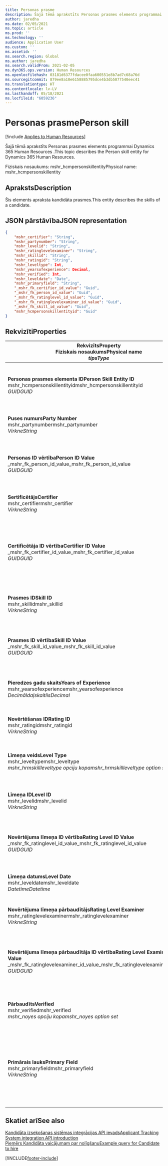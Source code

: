 ```yaml
---
title: Personas prasme
description: Šajā tēmā aprakstīts Personas prasmes elements programmai Dynamics 365 Human Resources .
author: jaredha
ms.date: 02/05/2021
ms.topic: article
ms.prod: ''
ms.technology: ''
audience: Application User
ms.custom: ''
ms.assetid: ''
ms.search.region: Global
ms.author: jaredha
ms.search.validFrom: 2021-02-05
ms.dyn365.ops.version: Human Resources
ms.openlocfilehash: 03181d6377fdacee0faa600551e8b7ad7c68a76d
ms.sourcegitcommit: 879ee8a10e6158885795dce4b3db5077540eec41
ms.translationtype: HT
ms.contentlocale: lv-LV
ms.lasthandoff: 05/18/2021
ms.locfileid: "6059236"
---
```

# <a name="person-skill"></a><span data-ttu-id="e230a-103">Personas prasme</span><span class="sxs-lookup"><span data-stu-id="e230a-103">Person skill</span></span>

[!include [Applies to Human Resources](../includes/applies-to-hr.md)]

<span data-ttu-id="e230a-104">Šajā tēmā aprakstīts Personas prasmes elements programmai Dynamics 365 Human Resources .</span><span class="sxs-lookup"><span data-stu-id="e230a-104">This topic describes the Person skill entity for Dynamics 365 Human Resources.</span></span>

<span data-ttu-id="e230a-105">Fiziskais nosaukums: mshr_hcmpersonskillentity</span><span class="sxs-lookup"><span data-stu-id="e230a-105">Physical name: mshr_hcmpersonskillentity</span></span>

## <a name="description"></a><span data-ttu-id="e230a-106">Apraksts</span><span class="sxs-lookup"><span data-stu-id="e230a-106">Description</span></span>

<span data-ttu-id="e230a-107">Šis elements apraksta kandidāta prasmes.</span><span class="sxs-lookup"><span data-stu-id="e230a-107">This entity describes the skills of a candidate.</span></span>

## <a name="json-representation"></a><span data-ttu-id="e230a-108">JSON pārstāvība</span><span class="sxs-lookup"><span data-stu-id="e230a-108">JSON representation</span></span>

```json
{
    "mshr_certifier": "String",
    "mshr_partynumber": "String",
    "mshr_levelid": "String",
    "mshr_ratinglevelexaminer": "String",
    "mshr_skillid": "String",
    "mshr_ratingid": "String",
    "mshr_leveltype": Int,
    "mshr_yearsofexperience": Decimal,
    "mshr_verified": Int,
    "mshr_leveldate": "Date",
    "mshr_primaryfield": "String",
    "_mshr_fk_certifier_id_value": "Guid",
    "_mshr_fk_person_id_value": "Guid",
    "_mshr_fk_ratinglevel_id_value": "Guid",
    "_mshr_fk_ratinglevelexaminer_id_value": "Guid",
    "_mshr_fk_skill_id_value": "Guid",
    "mshr_hcmpersonskillentityid": "Guid"
}
```

## <a name="properties"></a><span data-ttu-id="e230a-109">Rekvizīti</span><span class="sxs-lookup"><span data-stu-id="e230a-109">Properties</span></span>

| <span data-ttu-id="e230a-110">Rekvizīts</span><span class="sxs-lookup"><span data-stu-id="e230a-110">Property</span></span><br><span data-ttu-id="e230a-111">**Fiziskais nosaukums**</span><span class="sxs-lookup"><span data-stu-id="e230a-111">**Physical name**</span></span><br><span data-ttu-id="e230a-112">**_tips_**</span><span class="sxs-lookup"><span data-stu-id="e230a-112">**_Type_**</span></span> | <span data-ttu-id="e230a-113">Izmantot</span><span class="sxs-lookup"><span data-stu-id="e230a-113">Use</span></span> | <span data-ttu-id="e230a-114">Apraksts</span><span class="sxs-lookup"><span data-stu-id="e230a-114">Description</span></span> |
| --- | --- | --- |
| <span data-ttu-id="e230a-115">**Personas prasmes elementa ID**</span><span class="sxs-lookup"><span data-stu-id="e230a-115">**Person Skill Entity ID**</span></span><br><span data-ttu-id="e230a-116">mshr_hcmpersonskillentityid</span><span class="sxs-lookup"><span data-stu-id="e230a-116">mshr_hcmpersonskillentityid</span></span><br><span data-ttu-id="e230a-117">*GUID*</span><span class="sxs-lookup"><span data-stu-id="e230a-117">*GUID*</span></span> | <span data-ttu-id="e230a-118">Tikai lasāms</span><span class="sxs-lookup"><span data-stu-id="e230a-118">Read-only</span></span><br><span data-ttu-id="e230a-119">Obligāts</span><span class="sxs-lookup"><span data-stu-id="e230a-119">Required</span></span> | <span data-ttu-id="e230a-120">Sistēmas ģenerēts unikāls identifikators elementa ierakstam.</span><span class="sxs-lookup"><span data-stu-id="e230a-120">System-generated unique identifier for the entity record.</span></span> |
| <span data-ttu-id="e230a-121">**Puses numurs**</span><span class="sxs-lookup"><span data-stu-id="e230a-121">**Party Number**</span></span><br><span data-ttu-id="e230a-122">mshr_partynumber</span><span class="sxs-lookup"><span data-stu-id="e230a-122">mshr_partynumber</span></span><br><span data-ttu-id="e230a-123">*Virkne*</span><span class="sxs-lookup"><span data-stu-id="e230a-123">*String*</span></span> | <span data-ttu-id="e230a-124">Lasīt/rakstīt</span><span class="sxs-lookup"><span data-stu-id="e230a-124">Read/write</span></span><br><span data-ttu-id="e230a-125">Obligāts</span><span class="sxs-lookup"><span data-stu-id="e230a-125">Required</span></span> |   <span data-ttu-id="e230a-126">Saistītās puses (personas) ieraksta ID.</span><span class="sxs-lookup"><span data-stu-id="e230a-126">The ID of the associated party (person) record.</span></span> |
| <span data-ttu-id="e230a-127">**Personas ID vērtība**</span><span class="sxs-lookup"><span data-stu-id="e230a-127">**Person ID Value**</span></span><br><span data-ttu-id="e230a-128">_mshr_fk_person_id_value</span><span class="sxs-lookup"><span data-stu-id="e230a-128">_mshr_fk_person_id_value</span></span><br><span data-ttu-id="e230a-129">*GUID*</span><span class="sxs-lookup"><span data-stu-id="e230a-129">*GUID*</span></span> | <span data-ttu-id="e230a-130">Tikai lasāms</span><span class="sxs-lookup"><span data-stu-id="e230a-130">Read-only</span></span><br><span data-ttu-id="e230a-131">Obligāts</span><span class="sxs-lookup"><span data-stu-id="e230a-131">Required</span></span><br><span data-ttu-id="e230a-132">Ārējā atslēga: mshr_dirpersonentity mshr_dirpersonentityid</span><span class="sxs-lookup"><span data-stu-id="e230a-132">Foreign key: mshr_dirpersonentityid of mshr_dirpersonentity</span></span> | <span data-ttu-id="e230a-133">Sistēmas ģenerēts puses (personas) elementa ieraksta identifikators.</span><span class="sxs-lookup"><span data-stu-id="e230a-133">The system-generated identifier of the party (person) entity record.</span></span> |
| <span data-ttu-id="e230a-134">**Sertificētājs**</span><span class="sxs-lookup"><span data-stu-id="e230a-134">**Certifier**</span></span><br><span data-ttu-id="e230a-135">mshr_certifier</span><span class="sxs-lookup"><span data-stu-id="e230a-135">mshr_certifier</span></span><br><span data-ttu-id="e230a-136">*Virkne*</span><span class="sxs-lookup"><span data-stu-id="e230a-136">*String*</span></span> | <span data-ttu-id="e230a-137">Lasīt/rakstīt</span><span class="sxs-lookup"><span data-stu-id="e230a-137">Read/write</span></span><br><span data-ttu-id="e230a-138">Neobligāti</span><span class="sxs-lookup"><span data-stu-id="e230a-138">Optional</span></span> | <span data-ttu-id="e230a-139">Tā darbinieka numurs, kurš sertificējis šo prasmi.</span><span class="sxs-lookup"><span data-stu-id="e230a-139">The personnel number of the worker who certified this skill.</span></span> |
| <span data-ttu-id="e230a-140">**Certificētāja ID vērtība**</span><span class="sxs-lookup"><span data-stu-id="e230a-140">**Certifier ID Value**</span></span><br><span data-ttu-id="e230a-141">_mshr_fk_certifier_id_value</span><span class="sxs-lookup"><span data-stu-id="e230a-141">_mshr_fk_certifier_id_value</span></span><br><span data-ttu-id="e230a-142">*GUID*</span><span class="sxs-lookup"><span data-stu-id="e230a-142">*GUID*</span></span> | <span data-ttu-id="e230a-143">Tikai lasāms</span><span class="sxs-lookup"><span data-stu-id="e230a-143">Read-only</span></span><br><span data-ttu-id="e230a-144">Neobligāti</span><span class="sxs-lookup"><span data-stu-id="e230a-144">Optional</span></span><br><span data-ttu-id="e230a-145">Ārējā atslēga: mshr_hcmworkerentity mshr_hcmworkerentityid</span><span class="sxs-lookup"><span data-stu-id="e230a-145">Foreign key: mshr_hcmworkerentityid of mshr_hcmworkerentity</span></span> | <span data-ttu-id="e230a-146">Sistēmas ģenerēts darbinieka ieraksta unikālais identifikators darbiniekam, kurš sertificēja prasmi.</span><span class="sxs-lookup"><span data-stu-id="e230a-146">System-generated unique identifier of the worker record for the worker who certified the skill.</span></span> |
| <span data-ttu-id="e230a-147">**Prasmes ID**</span><span class="sxs-lookup"><span data-stu-id="e230a-147">**Skill ID**</span></span><br><span data-ttu-id="e230a-148">mshr_skillid</span><span class="sxs-lookup"><span data-stu-id="e230a-148">mshr_skillid</span></span><br><span data-ttu-id="e230a-149">*Virkne*</span><span class="sxs-lookup"><span data-stu-id="e230a-149">*String*</span></span> | <span data-ttu-id="e230a-150">Lasīt/rakstīt</span><span class="sxs-lookup"><span data-stu-id="e230a-150">Read/write</span></span><br><span data-ttu-id="e230a-151">Obligāts</span><span class="sxs-lookup"><span data-stu-id="e230a-151">Required</span></span> | <span data-ttu-id="e230a-152">Personāla pārvaldībā definētais prasmes identifikators.</span><span class="sxs-lookup"><span data-stu-id="e230a-152">The identifier of the skill defined in Human Resources.</span></span> |
| <span data-ttu-id="e230a-153">**Prasmes ID vērtība**</span><span class="sxs-lookup"><span data-stu-id="e230a-153">**Skill ID Value**</span></span><br><span data-ttu-id="e230a-154">_mshr_fk_skill_id_value</span><span class="sxs-lookup"><span data-stu-id="e230a-154">_mshr_fk_skill_id_value</span></span><br><span data-ttu-id="e230a-155">*GUID*</span><span class="sxs-lookup"><span data-stu-id="e230a-155">*GUID*</span></span> | <span data-ttu-id="e230a-156">Tikai lasāms</span><span class="sxs-lookup"><span data-stu-id="e230a-156">Read-only</span></span><br><span data-ttu-id="e230a-157">Obligāts</span><span class="sxs-lookup"><span data-stu-id="e230a-157">Required</span></span><br><span data-ttu-id="e230a-158">Ārējā atslēga: mshr_hcmskillentityid of mshr_hcmskillentity</span><span class="sxs-lookup"><span data-stu-id="e230a-158">Foreign key: mshr_hcmskillentityid of mshr_hcmskillentity</span></span> | <span data-ttu-id="e230a-159">Sistēmas ģenerēts atlasītās prasmes identifikators.</span><span class="sxs-lookup"><span data-stu-id="e230a-159">The system-generated identifier of the selected skill.</span></span> |
| <span data-ttu-id="e230a-160">**Pieredzes gadu skaits**</span><span class="sxs-lookup"><span data-stu-id="e230a-160">**Years of Experience**</span></span><br><span data-ttu-id="e230a-161">mshr_yearsofexperience</span><span class="sxs-lookup"><span data-stu-id="e230a-161">mshr_yearsofexperience</span></span><br><span data-ttu-id="e230a-162">*Decimāldaļskaitlis*</span><span class="sxs-lookup"><span data-stu-id="e230a-162">*Decimal*</span></span> | <span data-ttu-id="e230a-163">Lasīt/rakstīt</span><span class="sxs-lookup"><span data-stu-id="e230a-163">Read/write</span></span><br><span data-ttu-id="e230a-164">Neobligāti</span><span class="sxs-lookup"><span data-stu-id="e230a-164">Optional</span></span> | <span data-ttu-id="e230a-165">Pieredzes gadu skaits, kopš kandidātam ir šī prasme.</span><span class="sxs-lookup"><span data-stu-id="e230a-165">The years of experience the candidate has in this skill.</span></span> |
| <span data-ttu-id="e230a-166">**Novērtēšanas ID**</span><span class="sxs-lookup"><span data-stu-id="e230a-166">**Rating ID**</span></span><br><span data-ttu-id="e230a-167">mshr_ratingid</span><span class="sxs-lookup"><span data-stu-id="e230a-167">mshr_ratingid</span></span><br><span data-ttu-id="e230a-168">*Virkne*</span><span class="sxs-lookup"><span data-stu-id="e230a-168">*String*</span></span> | <span data-ttu-id="e230a-169">Lasīt/rakstīt</span><span class="sxs-lookup"><span data-stu-id="e230a-169">Read/write</span></span><br><span data-ttu-id="e230a-170">Obligāts</span><span class="sxs-lookup"><span data-stu-id="e230a-170">Required</span></span> | <span data-ttu-id="e230a-171">Vērtēšanas skalas veids.</span><span class="sxs-lookup"><span data-stu-id="e230a-171">The rating scale type.</span></span> <span data-ttu-id="e230a-172">Šī elementa vērtība ir **Prasmes**.</span><span class="sxs-lookup"><span data-stu-id="e230a-172">For this entity, the value is **Skills**.</span></span> |
| <span data-ttu-id="e230a-173">**Līmeņa veids**</span><span class="sxs-lookup"><span data-stu-id="e230a-173">**Level Type**</span></span><br><span data-ttu-id="e230a-174">mshr_leveltype</span><span class="sxs-lookup"><span data-stu-id="e230a-174">mshr_leveltype</span></span><br><span data-ttu-id="e230a-175">*mshr_hrmskillleveltype opciju kopa*</span><span class="sxs-lookup"><span data-stu-id="e230a-175">*mshr_hrmskillleveltype option set*</span></span> | <span data-ttu-id="e230a-176">Lasīt/rakstīt</span><span class="sxs-lookup"><span data-stu-id="e230a-176">Read/write</span></span><br><span data-ttu-id="e230a-177">Obligāts</span><span class="sxs-lookup"><span data-stu-id="e230a-177">Required</span></span> | <span data-ttu-id="e230a-178">Veidam iedalīta kategorija līmenim, kas piešķirts prasmei.</span><span class="sxs-lookup"><span data-stu-id="e230a-178">A type categorization for the level assigned to the skill.</span></span> |
| <span data-ttu-id="e230a-179">**Līmeņa ID**</span><span class="sxs-lookup"><span data-stu-id="e230a-179">**Level ID**</span></span><br><span data-ttu-id="e230a-180">mshr_levelid</span><span class="sxs-lookup"><span data-stu-id="e230a-180">mshr_levelid</span></span><br><span data-ttu-id="e230a-181">*Virkne*</span><span class="sxs-lookup"><span data-stu-id="e230a-181">*String*</span></span> | <span data-ttu-id="e230a-182">Lasīt/rakstīt</span><span class="sxs-lookup"><span data-stu-id="e230a-182">Read/write</span></span><br><span data-ttu-id="e230a-183">Obligāts</span><span class="sxs-lookup"><span data-stu-id="e230a-183">Required</span></span> | <span data-ttu-id="e230a-184">Vērtējuma līmeņa ID, kas kandidātam ir šai prasmei.</span><span class="sxs-lookup"><span data-stu-id="e230a-184">The ID of the Rating Level the candidate has for this skill.</span></span> |
| <span data-ttu-id="e230a-185">**Novērtējuma līmeņa ID vērtība**</span><span class="sxs-lookup"><span data-stu-id="e230a-185">**Rating Level ID Value**</span></span><br><span data-ttu-id="e230a-186">_mshr_fk_ratinglevel_id_value</span><span class="sxs-lookup"><span data-stu-id="e230a-186">_mshr_fk_ratinglevel_id_value</span></span><br><span data-ttu-id="e230a-187">*GUID*</span><span class="sxs-lookup"><span data-stu-id="e230a-187">*GUID*</span></span> | <span data-ttu-id="e230a-188">Tikai lasāms</span><span class="sxs-lookup"><span data-stu-id="e230a-188">Read-only</span></span><br><span data-ttu-id="e230a-189">Obligāts</span><span class="sxs-lookup"><span data-stu-id="e230a-189">Required</span></span><br><span data-ttu-id="e230a-190">Ārējā atslēga: mshr_hcmratinglevelentity mshr_hcmratinglevelentityid</span><span class="sxs-lookup"><span data-stu-id="e230a-190">Foreign key: mshr_hcmratinglevelentityid of mshr_hcmratinglevelentity</span></span> | <span data-ttu-id="e230a-191">Sistēmas ģenerēts novērtējuma līmeņa identifikators.</span><span class="sxs-lookup"><span data-stu-id="e230a-191">The system-generated identifier of the rating level.</span></span> |
| <span data-ttu-id="e230a-192">**Līmeņa datums**</span><span class="sxs-lookup"><span data-stu-id="e230a-192">**Level Date**</span></span><br><span data-ttu-id="e230a-193">mshr_leveldate</span><span class="sxs-lookup"><span data-stu-id="e230a-193">mshr_leveldate</span></span><br><span data-ttu-id="e230a-194">*Datetime*</span><span class="sxs-lookup"><span data-stu-id="e230a-194">*Datetime*</span></span> | <span data-ttu-id="e230a-195">Lasīt/rakstīt</span><span class="sxs-lookup"><span data-stu-id="e230a-195">Read/write</span></span><br><span data-ttu-id="e230a-196">Obligāts</span><span class="sxs-lookup"><span data-stu-id="e230a-196">Required</span></span> | <span data-ttu-id="e230a-197">Datums, kurā kandidāta prasme tika novērtēta.</span><span class="sxs-lookup"><span data-stu-id="e230a-197">The date at which the candidate was rated in the skill.</span></span> |
| <span data-ttu-id="e230a-198">**Novērtējuma līmeņa pārbaudītājs**</span><span class="sxs-lookup"><span data-stu-id="e230a-198">**Rating Level Examiner**</span></span><br><span data-ttu-id="e230a-199">mshr_ratinglevelexaminer</span><span class="sxs-lookup"><span data-stu-id="e230a-199">mshr_ratinglevelexaminer</span></span><br><span data-ttu-id="e230a-200">*Virkne*</span><span class="sxs-lookup"><span data-stu-id="e230a-200">*String*</span></span> | <span data-ttu-id="e230a-201">Lasīt/rakstīt</span><span class="sxs-lookup"><span data-stu-id="e230a-201">Read/write</span></span><br><span data-ttu-id="e230a-202">Neobligāti</span><span class="sxs-lookup"><span data-stu-id="e230a-202">Optional</span></span> | <span data-ttu-id="e230a-203">Tā darbinieka numurs, kurš novērtēja kandidātu.</span><span class="sxs-lookup"><span data-stu-id="e230a-203">The personnel number of the worker who rated the candidate.</span></span> |
| <span data-ttu-id="e230a-204">**Novērtējuma līmeņa pārbaudītāja ID vērtība**</span><span class="sxs-lookup"><span data-stu-id="e230a-204">**Rating Level Examiner ID Value**</span></span><br><span data-ttu-id="e230a-205">_mshr_fk_ratinglevelexaminer_id_value</span><span class="sxs-lookup"><span data-stu-id="e230a-205">_mshr_fk_ratinglevelexaminer_id_value</span></span><br><span data-ttu-id="e230a-206">*GUID*</span><span class="sxs-lookup"><span data-stu-id="e230a-206">*GUID*</span></span> | <span data-ttu-id="e230a-207">Tikai lasāms</span><span class="sxs-lookup"><span data-stu-id="e230a-207">Read-only</span></span><br><span data-ttu-id="e230a-208">Neobligāti</span><span class="sxs-lookup"><span data-stu-id="e230a-208">Optional</span></span><br><span data-ttu-id="e230a-209">Ārējā atslēga: mshr_hcmworkerentity mshr_hcmworkerentityid</span><span class="sxs-lookup"><span data-stu-id="e230a-209">Foreign key: mshr_hcmworkerentityid of mshr_hcmworkerentity</span></span> | <span data-ttu-id="e230a-210">Sistēmas ģenerēts tā darbinieka identifikators, kurš pārbaudīja kandidāta prasmes līmeni.</span><span class="sxs-lookup"><span data-stu-id="e230a-210">The system-generated identifier of the worker who examined the candidate’s skill level.</span></span> |
| <span data-ttu-id="e230a-211">**Pārbaudīts**</span><span class="sxs-lookup"><span data-stu-id="e230a-211">**Verified**</span></span><br><span data-ttu-id="e230a-212">mshr_verified</span><span class="sxs-lookup"><span data-stu-id="e230a-212">mshr_verified</span></span><br><span data-ttu-id="e230a-213">*mshr_noyes opciju kopa*</span><span class="sxs-lookup"><span data-stu-id="e230a-213">*mshr_noyes option set*</span></span> | <span data-ttu-id="e230a-214">Lasīt/rakstīt</span><span class="sxs-lookup"><span data-stu-id="e230a-214">Read/write</span></span><br><span data-ttu-id="e230a-215">Obligāts</span><span class="sxs-lookup"><span data-stu-id="e230a-215">Required</span></span> | <span data-ttu-id="e230a-216">Norāda, vai novērtētais prasmes līmenis ir pārbaudīts.</span><span class="sxs-lookup"><span data-stu-id="e230a-216">Indicates whether the assessed skill level has been verified.</span></span> |
| <span data-ttu-id="e230a-217">**Primārais lauks**</span><span class="sxs-lookup"><span data-stu-id="e230a-217">**Primary Field**</span></span><br><span data-ttu-id="e230a-218">mshr_primaryfield</span><span class="sxs-lookup"><span data-stu-id="e230a-218">mshr_primaryfield</span></span><br><span data-ttu-id="e230a-219">*Virkne*</span><span class="sxs-lookup"><span data-stu-id="e230a-219">*String*</span></span> | <span data-ttu-id="e230a-220">Tikai lasāms</span><span class="sxs-lookup"><span data-stu-id="e230a-220">Read-only</span></span><br><span data-ttu-id="e230a-221">Obligāts</span><span class="sxs-lookup"><span data-stu-id="e230a-221">Required</span></span> | <span data-ttu-id="e230a-222">Lauks, kas jāizmanto kā elementa ieraksta identifikators.</span><span class="sxs-lookup"><span data-stu-id="e230a-222">Field to be used as an identifier of the entity record.</span></span> <span data-ttu-id="e230a-223">Puses numura, līmeņa veida, prasmes ID un līmeņa datuma kombinācija.</span><span class="sxs-lookup"><span data-stu-id="e230a-223">Combination of party number, level type, skill ID, and level date.</span></span> |

## <a name="see-also"></a><span data-ttu-id="e230a-224">Skatiet arī</span><span class="sxs-lookup"><span data-stu-id="e230a-224">See also</span></span>

[<span data-ttu-id="e230a-225">Kandidāta izsekošanas sistēmas integrācijas API ievads</span><span class="sxs-lookup"><span data-stu-id="e230a-225">Applicant Tracking System integration API introduction</span></span>](hr-admin-integration-ats-api-introduction.md)<br>
[<span data-ttu-id="e230a-226">Piemērs Kandidāta vaicājumam par nolīgšanu</span><span class="sxs-lookup"><span data-stu-id="e230a-226">Example query for Candidate to hire</span></span>](hr-admin-integration-ats-api-candidate-to-hire-example-query.md)



[!INCLUDE[footer-include](../includes/footer-banner.md)]